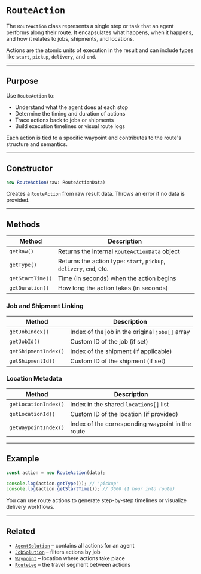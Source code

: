 # `RouteAction`

The `RouteAction` class represents a single step or task that an agent performs along their route. It encapsulates what happens, when it happens, and how it relates to jobs, shipments, and locations.

Actions are the atomic units of execution in the result and can include types like `start`, `pickup`, `delivery`, and `end`.

---

## Purpose

Use `RouteAction` to:

- Understand what the agent does at each stop
- Determine the timing and duration of actions
- Trace actions back to jobs or shipments
- Build execution timelines or visual route logs

Each action is tied to a specific waypoint and contributes to the route's structure and semantics.

---

## Constructor

```ts
new RouteAction(raw: RouteActionData)
```

Creates a `RouteAction` from raw result data. Throws an error if no data is provided.

---

## Methods

| Method           | Description                                                         |
| ---------------- | ------------------------------------------------------------------- |
| `getRaw()`       | Returns the internal `RouteActionData` object                       |
| `getType()`      | Returns the action type: `start`, `pickup`, `delivery`, `end`, etc. |
| `getStartTime()` | Time (in seconds) when the action begins                            |
| `getDuration()`  | How long the action takes (in seconds)                              |

### Job and Shipment Linking

| Method               | Description                                     |
| -------------------- | ----------------------------------------------- |
| `getJobIndex()`      | Index of the job in the original `jobs[]` array |
| `getJobId()`         | Custom ID of the job (if set)                   |
| `getShipmentIndex()` | Index of the shipment (if applicable)           |
| `getShipmentId()`    | Custom ID of the shipment (if set)              |

### Location Metadata

| Method               | Description                                      |
| -------------------- | ------------------------------------------------ |
| `getLocationIndex()` | Index in the shared `locations[]` list           |
| `getLocationId()`    | Custom ID of the location (if provided)          |
| `getWaypointIndex()` | Index of the corresponding waypoint in the route |

---

## Example

```ts
const action = new RouteAction(data);

console.log(action.getType()); // 'pickup'
console.log(action.getStartTime()); // 3600 (1 hour into route)
```

You can use route actions to generate step-by-step timelines or visualize delivery workflows.

---

## Related

* [`AgentSolution`](./agent-solution.md) – contains all actions for an agent
* [`JobSolution`](./job-solution.md) – filters actions by job
* [`Waypoint`](./waypoint.md) – location where actions take place
* [`RouteLeg`](./route-leg.md) – the travel segment between actions
